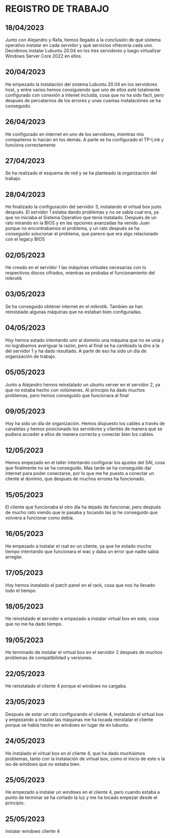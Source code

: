 # REGISTRO DE TRABAJO

## 18/04/2023

Junto con Alejandro y Rafa, hemos llegado a la conclusión de qué sistema operativo instalar en cada servidor y qué servicios ofrecería cada uno. Decidimos instalar Lubuntu 20.04 en los tres servidores y luego virtualizar Windows Server Core 2022 en ellos.


## 20/04/2023

He empezado la instalación del sistema Lubuntu 20.04 en los servidores host, y entre varios hemos consiguiendo que uno de ellos esté totalmente configurado con conexión a intenet incluida, cosa que no ha sido facil, pero después de percatarnos de los errores y unas cuantas instalaciónes se ha conseguido.


## 26/04/2023

He configurado en internet en uno de los servidores, mientras mis compañeros lo hacian en los demás. A parte se ha configurado el TP-Link y funciona correctamente


## 27/04/2023

Se ha realizado el esquema de red y se ha planteado la organización del trabajo.


## 28/04/2023

He finalizado la configuración del servidor 3, instalando el virtual box justo después. El servidor 1 estaba dando problemas y no se sabía cual era, ya que no iniciaba el Sistema Operativo que tenía instalado. Después de un rato mirando en la BIOS y en las opciones avanzadas ha venido Juan porque no encontrabamos el problema, y un rato después se ha conseguido solucionar el problema, que parece que era algo relacionado con el legacy BIOS


## 02/05/2023

He creado en el servidor 1 las máquinas virtuales necesarias con lo respectivos discos cifrados, mientras se probaba el funcionamiento del mikrotik


## 03/05/2023

Se ha conseguido obtener internet en el mikrotik. Tambíen se han reinstalado algunas máquinas que no estaban bien configuradas.


## 04/05/2023

Hoy hemos estado intentando unir al dominio una máquina que no se unía y no lográbamos averiguar la razón, pero al final se ha cambiado la dns a la del servidor 1 y ha dado resultado. A parte de eso ha sido un dia de organización de trabajo.


## 05/05/2023

Junto a Alejandro hemos reinstalado un ubuntu server en el servidor 2, ya que no estaba hecho con volúmenes. Al principio ha dado muchos problemas, pero hemos conseguido que funcionara al final


## 09/05/2023

Hoy ha sido un día de organización. Hemos dispuesto los cables a través de canaletas y hemos posicionado los servidores y clientes de manera que se pudiera acceder a ellos de manera correcta y conectar bien los cables.


## 12/05/2023

Hemos empezado en el taller intentando configurar los ajustes del SAI, cosa que finalmente no se ha conseguido. Mas tarde se ha conseguido dar internet para poder conectarse, por lo que me he puesto a conectar un cliente al dominio, que después de muchos errores ha funcionado.


## 15/05/2023

El cliente que funcionaba el otro día ha dejado de funcionar, pero después de mucho rato viendo que le pasaba y tocando las ip he conseguido que volviera a funcionar como debía.


## 16/05/2023

He empezado a instalar el rsat en un cliente, ya que he estado mucho tiempo intentando que funcionara el wac y daba un error que nadie sabía arreglar.


## 17/05/2023

Hoy hemos instalado el patch panel en el rack, cosa que nos ha llevado todo el tiempo.


## 18/05/2023

He reinstalado el servidor e empezado a instalar virtual box en este, cosa que no me ha dado tiempo.


## 19/05/2023

He terminado de instalar el virtual box en el servidor 2 después de muchos problemas de compatibilidad y versiones.


## 22/05/2023

He reinstalado el cliente 4 porque el windows no cargaba.


## 23/05/2023

Después de estar un rato configurando el cliente 4, instalando el virtual box y empezando a instalar las máquinas me ha tocada reinstalar el cliente porque se había hecho en windows en lugar de en lubuntu.


## 24/05/2023

He instalado el virtual box en el cliente 4, que ha dado muchisimos problemas, tanto con la instalación de virtual box, como el inicio de este o la iso de windows que no estaba bien.


## 25/05/2023

He empezado a instalar un windows en el cliente 4, pero cuando estaba a punto de terminar se ha cortado la luz y me ha tocado empezar desde el principio.


## 25/05/2023
instalar windows cliente 4
